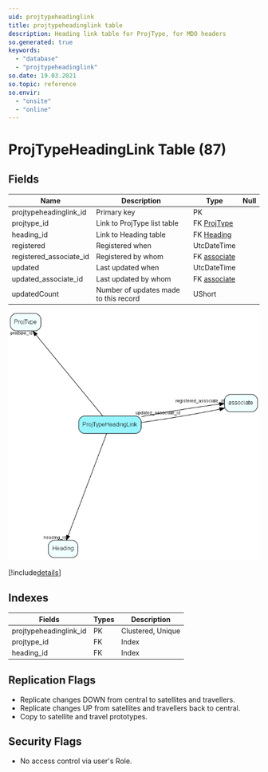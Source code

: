 ```yaml
---
uid: projtypeheadinglink
title: projtypeheadinglink table
description: Heading link table for ProjType, for MDO headers
so.generated: true
keywords:
  - "database"
  - "projtypeheadinglink"
so.date: 19.03.2021
so.topic: reference
so.envir:
  - "onsite"
  - "online"
---
```


# ProjTypeHeadingLink Table (87)

## Fields

| Name | Description | Type | Null |
|------|-------------|------|:----:|
|projtypeheadinglink\_id|Primary key|PK| |
|projtype\_id|Link to ProjType list table|FK [ProjType](ProjType.md)| |
|heading\_id|Link to Heading table|FK [Heading](Heading.md)| |
|registered|Registered when|UtcDateTime| |
|registered\_associate\_id|Registered by whom|FK [associate](associate.md)| |
|updated|Last updated when|UtcDateTime| |
|updated\_associate\_id|Last updated by whom|FK [associate](associate.md)| |
|updatedCount|Number of updates made to this record|UShort| |


![ProjTypeHeadingLink table relationship diagram](media\ProjTypeHeadingLink.png)

[!include[details](./includes/ProjTypeHeadingLink.md)]

## Indexes

| Fields | Types | Description |
|--------|-------|-------------|
|projtypeheadinglink\_id |PK |Clustered, Unique |
|projtype\_id |FK |Index |
|heading\_id |FK |Index |

## Replication Flags

* Replicate changes DOWN from central to satellites and travellers.
* Replicate changes UP from satellites and travellers back to central.
* Copy to satellite and travel prototypes.

## Security Flags

* No access control via user's Role.

